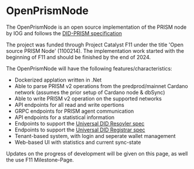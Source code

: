 # OpenPrismNode

The OpenPrismNode is an open source implementation of the PRISM node by IOG and follows the [DID-PRISM specification](https://github.com/input-output-hk/prism-did-method-spec/blob/main/w3c-spec/PRISM-method.md)

The project was funded through Project Catalyst F11 under the title 'Open source PRISM Node' (1100214).
The implementation work started with the beginning of F11 and should be finished by the end of 2024.

The OpenPrismNode will have the following features/characteristics:
- Dockerized applation written in .Net
- Able to parse PRISM v2 operations from the predprod/mainnet Cardano network (assumes the prior setup of Cardano node & dbSync)
- Able to write PRISM v2 operation on the supported networks
- API endpoints for all read and write opertions
- GRPC endpoints for PRISM agent communication
- API endpoints for a statistical information
- Endpoints to support the [Universal DID Resovler spec](https://w3c-ccg.github.io/did-resolution/)
- Endpoints to support the [Universal DID Registrar spec](https://identity.foundation/did-registration/)
- Tenant-based system, with login and seperate wallet management
- Web-based UI with statistics and current sync-state

Updates on the progress of development will be given on this page, as well the use F11 Milestone-Page.
  
